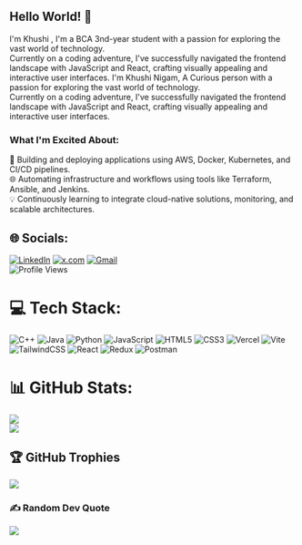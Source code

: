 <!--
**khushiNgm/khushiNgm** is a ✨ _special_ ✨ repository because its `README.md` (this file) appears on your GitHub profile.

Here are some ideas to get you started:

- 🔭 I’m currently working on ...
- 🌱 I’m currently learning ...
- 👯 I’m looking to collaborate on ...
- 🤔 I’m looking for help with ...
- 💬 Ask me about ...
- 📫 How to reach me: ...
- 😄 Pronouns: ...
- ⚡ Fun fact: ...
-->

## Hello World! 👋

I'm Khushi , I'm a BCA 3nd-year student with a passion for exploring the vast world of technology. </br> Currently on a coding adventure, I've successfully navigated the frontend landscape with JavaScript and React, crafting visually appealing and interactive user interfaces.
I'm Khushi Nigam, A Curious person with a passion for exploring the vast world of technology. </br> Currently on a coding adventure, I've successfully navigated the frontend landscape with JavaScript and React, crafting visually appealing and interactive user interfaces.

### What I'm Excited About:

🚀 Building and deploying applications using AWS, Docker, Kubernetes, and CI/CD pipelines. </br>
🌐 Automating infrastructure and workflows using tools like Terraform, Ansible, and Jenkins.</br>
💡 Continuously learning to integrate cloud-native solutions, monitoring, and scalable architectures.</br>


## 🌐 Socials:
[![LinkedIn](https://img.shields.io/badge/LinkedIn-%230077B5.svg?logo=linkedin&logoColor=white)](https://linkedin.com/in/https://linkedin.com/in/khushi-nigam-635763272/) [![x.com](https://img.shields.io/badge/x.com-%23000000.svg?logo=x.com&logoColor=white)](https://x.com/khushi_nigam04) [![Gmail](https://img.shields.io/badge/Gmail-D14836?logo=gmail&logoColor=white&style=for-the-badge)](mailto:nigamkhushi731@gmail.com)
<br/>
![Profile Views](https://komarev.com/ghpvc/?username=khushiNgm)

# 💻 Tech Stack:
![C++](https://img.shields.io/badge/C++-%2300599C.svg?style=for-the-badge&logo=c%2B%2B&logoColor=white) ![Java](https://img.shields.io/badge/Java-%23ED8B00.svg?style=for-the-badge&logo=java&logoColor=white) ![Python](https://img.shields.io/badge/python-3670A0?style=for-the-badge&logo=python&logoColor=ffdd54) ![JavaScript](https://img.shields.io/badge/javascript-%23323330.svg?style=for-the-badge&logo=javascript&logoColor=%23F7DF1E) ![HTML5](https://img.shields.io/badge/html5-%23E34F26.svg?style=for-the-badge&logo=html5&logoColor=white)  ![CSS3](https://img.shields.io/badge/css3-%231572B6.svg?style=for-the-badge&logo=css3&logoColor=white) ![Vercel](https://img.shields.io/badge/vercel-%23000000.svg?style=for-the-badge&logo=vercel&logoColor=white) ![Vite](https://img.shields.io/badge/vite-%23646CFF.svg?style=for-the-badge&logo=vite&logoColor=white) ![TailwindCSS](https://img.shields.io/badge/tailwindcss-%2338B2AC.svg?style=for-the-badge&logo=tailwind-css&logoColor=white) ![React](https://img.shields.io/badge/react-%2320232a.svg?style=for-the-badge&logo=react&logoColor=%2361DAFB) ![Redux](https://img.shields.io/badge/redux-%23593d88.svg?style=for-the-badge&logo=redux&logoColor=white) ![Postman](https://img.shields.io/badge/Postman-FF6C37?style=for-the-badge&logo=postman&logoColor=white)
# 📊 GitHub Stats:
![](https://github-readme-streak-stats.herokuapp.com/?user=khushiNgm&theme=midnight-purple&hide_border=false)<br/>
![](https://github-readme-stats.vercel.app/api/top-langs/?username=khushiNgm&theme=midnight-purple&hide_border=false&include_all_commits=false&count_private=false&layout=compact)

## 🏆 GitHub Trophies
![](https://github-profile-trophy.vercel.app/?username=khushiNgm&theme=darkhub&no-frame=true&no-bg=false&margin-w=4)

### ✍️ Random Dev Quote
![](https://quotes-github-readme.vercel.app/api?type=horizontal&theme=dark)
